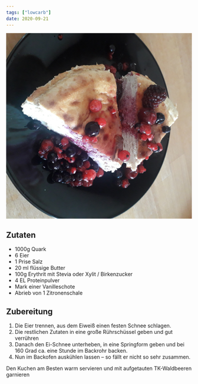 ```yaml
---
tags: ["lowcarb"]
date: 2020-09-21
---
```


![](../img/Low-Carb-Cheesecake.jpg)

## Zutaten
- 1000g Quark
- 6 Eier
- 1 Prise Salz
- 20 ml flüssige Butter
- 100g Erythrit mit Stevia oder Xylit / Birkenzucker
- 4 EL Proteinpulver
- Mark einer Vanilleschote
- Abrieb von 1 Zitronenschale

## Zubereitung
1. Die Eier trennen, aus dem Eiweiß einen festen Schnee schlagen.
2. Die restlichen Zutaten in eine große Rührschüssel geben und gut verrühren
3. Danach den Ei-Schnee unterheben, in eine Springform geben und bei 160 Grad ca. eine Stunde im Backrohr backen.
4. Nun im Backofen auskühlen lassen – so fällt er nicht so sehr zusammen.

Den Kuchen am Besten warm servieren und mit aufgetauten TK-Waldbeeren garnieren
